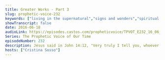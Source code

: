 ```yaml
---
title: Greater Works - Part 3
slug: prophetic-voice-232
keywords: ["living in the supernatural","signs and wonders","spiritual authority","transfer of wealth","faith","kingdom principles"]
showTranscript: false
date: 2016-06-18
audioLink: https://episodes.castos.com/propheticvoice/TPVOT_E232_16_06_18-19_Greater_Works_Continued.mp3
Series: The Prophetic Voice of Our Time
episodeNumber: 232
description: Jesus said in John 14:12, "Very truly I tell you, whoever believes in me will do the works I have been doing, and they will do even greater things than these, because I am going to the Father."
hosts: ["Cristina Sosso"]
---
```


